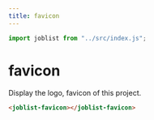 ```yaml
---
title: favicon
---
```


```js
import joblist from "../src/index.js";
```
# favicon

Display the logo, favicon of this project.

```html
<joblist-favicon></joblist-favicon>
```
<joblist-favicon></joblist-favicon>
